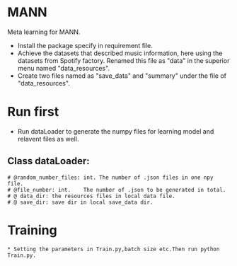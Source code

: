 # MANN
Meta learning for MANN.

* Install the  package specify in requirement file.
* Achieve the datasets that described music information, here using the datasets from Spotify factory. Renamed this file as "data" in the superior menu named "data_resources". 
* Create two files named as "save_data" and "summary" under the file of "data_resources".

# Run first
* Run dataLoader to generate the numpy files for learning model and relavent files as well.
## Class dataLoader:
    # @random_number_files: int. The number of .json files in one npy file.
    # @file_number: int.    The number of .json to be generated in total.
    # @ data_dir: the resources files in local data file.
    # @ save_dir: save dir in local save_data dir.
# Training
```
* Setting the parameters in Train.py,batch size etc.Then run python Train.py.
```